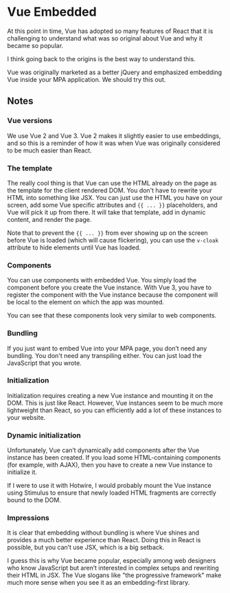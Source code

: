 # Vue Embedded

At this point in time,
Vue has adopted so many features of React
that it is challenging to understand what was so original about Vue and why it became so popular.

I think going back to the origins is the best way to understand this.

Vue was originally marketed as a better jQuery and emphasized embedding Vue inside your MPA application.
We should try this out.

## Notes

### Vue versions

We use Vue 2 and Vue 3. 
Vue 2 makes it slightly easier to use embeddings, 
and so this is a reminder of how it was when Vue was originally considered to be much easier than React.

### The template

The really cool thing is that Vue can use the HTML already on the page as the template for the client rendered DOM.
You don't have to rewrite your HTML into something like JSX.
You can just use the HTML you have on your screen, add some Vue specific attributes and `{{ ... }}` placeholders, and Vue will pick it up from there.
It will take that template, add in dynamic content, and render the page.

Note that to prevent the `{{ ... }}` from ever showing up on the screen before Vue is loaded
(which will cause flickering),
you can use the `v-cloak` attribute to hide elements until Vue has loaded.

### Components

You can use components with embedded Vue.
You simply load the component before you create the Vue instance.
With Vue 3,
you have to register the component with the Vue instance
because the component will be local to the element on which the app was mounted.

You can see that these components look very similar to web components.

### Bundling

If you just want to embed Vue into your MPA page, you don’t need any bundling.
You don't need any transpiling either.
You can just load the JavaScript that you wrote.

### Initialization

Initialization requires creating a new Vue instance and mounting it on the DOM.
This is just like React.
However, Vue instances seem to be much more lightweight than React, so you can efficiently add a lot of these instances to your website.

### Dynamic initialization

Unfortunately, Vue can’t dynamically add components after the Vue instance has been created.
If you load some HTML-containing components (for example, with AJAX), then you have to create a new Vue instance to initialize it.

If I were to use it with Hotwire, I would probably mount the Vue instance using Stimulus to ensure that newly loaded HTML fragments are correctly bound to the DOM.

### Impressions

It is clear that embedding without bundling is where Vue shines and provides a much better experience than React.
Doing this in React is possible, but you can’t use JSX, which is a big setback.

I guess this is why Vue became popular, especially among web designers who know JavaScript but aren’t interested in complex setups and rewriting their HTML in JSX.
The Vue slogans like "the progressive framework" make much more sense when you see it as an embedding-first library.
